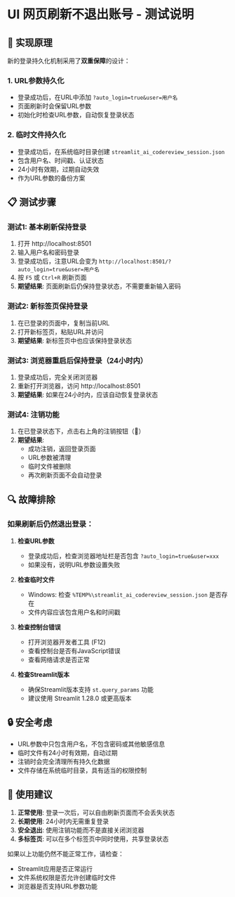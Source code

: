 # UI 网页刷新不退出账号 - 测试说明

## 🔧 实现原理

新的登录持久化机制采用了**双重保障**的设计：

### 1. URL参数持久化
- 登录成功后，在URL中添加 `?auto_login=true&user=用户名`
- 页面刷新时会保留URL参数
- 初始化时检查URL参数，自动恢复登录状态

### 2. 临时文件持久化
- 登录成功后，在系统临时目录创建 `streamlit_ai_codereview_session.json`
- 包含用户名、时间戳、认证状态
- 24小时有效期，过期自动失效
- 作为URL参数的备份方案

## 📋 测试步骤

### 测试1: 基本刷新保持登录
1. 打开 http://localhost:8501
2. 输入用户名和密码登录
3. 登录成功后，注意URL会变为 `http://localhost:8501/?auto_login=true&user=用户名`
4. 按 `F5` 或 `Ctrl+R` 刷新页面
5. **期望结果**: 页面刷新后仍保持登录状态，不需要重新输入密码

### 测试2: 新标签页保持登录
1. 在已登录的页面中，复制当前URL
2. 打开新标签页，粘贴URL并访问
3. **期望结果**: 新标签页中也应该保持登录状态

### 测试3: 浏览器重启后保持登录（24小时内）
1. 登录成功后，完全关闭浏览器
2. 重新打开浏览器，访问 http://localhost:8501
3. **期望结果**: 如果在24小时内，应该自动恢复登录状态

### 测试4: 注销功能
1. 在已登录状态下，点击右上角的注销按钮（🚪）
2. **期望结果**: 
   - 成功注销，返回登录页面
   - URL参数被清理
   - 临时文件被删除
   - 再次刷新页面不会自动登录

## 🔍 故障排除

### 如果刷新后仍然退出登录：

1. **检查URL参数**
   - 登录成功后，检查浏览器地址栏是否包含 `?auto_login=true&user=xxx`
   - 如果没有，说明URL参数设置失败

2. **检查临时文件**
   - Windows: 检查 `%TEMP%\streamlit_ai_codereview_session.json` 是否存在
   - 文件内容应该包含用户名和时间戳

3. **检查控制台错误**
   - 打开浏览器开发者工具 (F12)
   - 查看控制台是否有JavaScript错误
   - 查看网络请求是否正常

4. **检查Streamlit版本**
   - 确保Streamlit版本支持 `st.query_params` 功能
   - 建议使用 Streamlit 1.28.0 或更高版本

## 🔒 安全考虑

- URL参数中只包含用户名，不包含密码或其他敏感信息
- 临时文件有24小时有效期，自动过期
- 注销时会完全清理所有持久化数据
- 文件存储在系统临时目录，具有适当的权限控制

## 🎯 使用建议

1. **正常使用**: 登录一次后，可以自由刷新页面而不会丢失状态
2. **长期使用**: 24小时内无需重复登录
3. **安全退出**: 使用注销功能而不是直接关闭浏览器
4. **多标签页**: 可以在多个标签页中同时使用，共享登录状态

如果以上功能仍然不能正常工作，请检查：
- Streamlit应用是否正常运行
- 文件系统权限是否允许创建临时文件
- 浏览器是否支持URL参数功能
